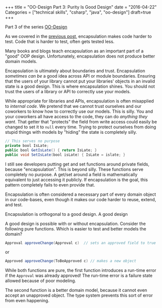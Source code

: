 +++
title = "OO-Design Part 3: Purity Is Good Design"
date = "2016-04-22"
Categories = ["technical skills", "csharp", "java", "oo-design"]
draft=true
+++

Part 3 of the series [OO-Design](/categories/oo-design/)

As we covered in the [previous post](/anemic-domain-model/), encapsulation makes
code harder to test. Code that is harder to test, often gets tested less.

Many books and blogs teach encapsulation as an important part of a "good" OOP
design. Unfortunately, encapsulation does not produce better domain models.

Encapsulation is ultimately about boundaries and trust. Encapsulation _sometimes
can be_ a good idea across API or module boundaries. Ensuring that the users of
your library cannot put your libraries' objects in an invalid state is a good
design. This is where encapsulation shines. You should not trust the users of a
library or API to correctly use your models.

While appropriate for libraries and APIs, encapsulation is often misapplied to
_internal code_. We pretend that we cannot trust ourselves and our coworkers to
know how to correctly use our models. This is silly. You and your coworkers all
have access to the code, they can do _anything they want_. That getter that
"protects" the field from write access could easily be changed to set it to
```null``` every time. Trying to protect ourselves from doing stupid things with
models by "hiding" the state is completely silly.


``` java
// This serves no purpose
private bool IsLate;
public bool GetIsLate() { return IsLate; }
public void SetIsLate(bool isLate) { IsLate = islate; }
```

I still see developers putting get and set functions around private fields,
because "encapsulation". This is beyond silly. These functions serve completely
no purpose. A get/set around a field is mathematically equivalent to just
accessing it publicly. If encapsulation is the goal, this pattern completely
fails to even provide that.

Encapsulation is often considered a necessary part of every domain object in our
code-bases, even though it makes our code harder to reuse, extend, and test.



Encapsulation is orthogonal to a good design. A good design 

A good design is possible with or without encapsulation. Consider the following
pure functions. Which is easier to test and better models the domain?

``` java
Approval approveChange(Approval c)  // sets an approved field to true
```

or

``` java
Approved approveChange(ToBeApproved c) // makes a new object
```

While both functions are pure, the first function introduces a run-time error if
the ```Approval``` was already approved! The run-time error is a failure state
allowed because of poor modeling. 

The second function is a better domain model, because it cannot even accept an
unapproved object. The type system prevents this sort of error from even
happening.
